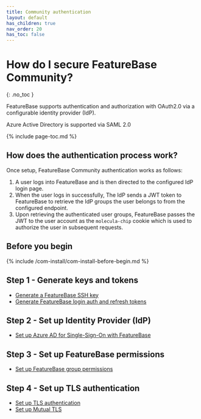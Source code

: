 ```yaml
---
title: Community authentication
layout: default
has_children: true
nav_order: 20
has_toc: false
---
```


# How do I secure FeatureBase Community?
{: .no_toc }

FeatureBase supports authentication and authorization with OAuth2.0 via a configurable identity provider (IdP).

Azure Active Directory is supported via SAML 2.0

{% include page-toc.md %}

## How does the authentication process work?

Once setup, FeatureBase Community authentication works as follows:

1. A user logs into FeatureBase and is then directed to the configured IdP login page.
2. When the user logs in successfully, The IdP sends a JWT token to FeatureBase to retrieve the IdP groups the user belongs to from the configured endpoint.
3. Upon retrieving the authenticated user groups, FeatureBase passes the JWT to the user account as the `molecula-chip` cookie which is used to authorize the user in subsequent requests.

## Before you begin

{% include /com-install/com-install-before-begin.md %}

## Step 1 - Generate keys and tokens

* [Generate a FeatureBase SSH key](/docs/community/com-auth/com-auth-key)
* [Generate FeatureBase login auth and refresh tokens](/docs/community/com-auth/com-auth-token)

## Step 2 - Set up Identity Provider (IdP)

* [Set up Azure AD for Single-Sign-On with FeatureBase](/docs/community/com-auth/com-auth-azure-sso)

## Step 3 - Set up FeatureBase permissions

* [Set up FeatureBase group permissions](/docs/community/com-auth/com-auth-group-permissions)

## Step 4 - Set up TLS authentication

* [Set up TLS authentication](/docs/community/com-auth/com-auth-tls)
* [Set up Mutual TLS](/docs/community/com-auth/com-auth-tls-mutual)

<!--
## Step 5 - Set up audit logs

* [Set up authentication audit logs]()

-->
